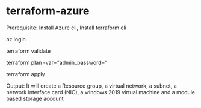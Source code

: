 # terraform-azure

Prerequisite: Install Azure cli, Install terraform cli

az login

terraform validate

terraform plan  -var="admin_password=<password>" 

terraform apply

Output: It will create a Resource group, a virtual network, a subnet, a network interface card (NIC), a windows 2019 virtual machine and a module based storage account
